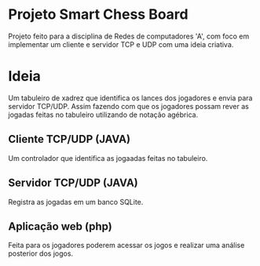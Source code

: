 # Projeto Smart Chess Board

Projeto feito para a disciplina de Redes de computadores 'A', com foco
em implementar um cliente e servidor TCP e UDP com uma ideia criativa.

# Ideia
Um tabuleiro de xadrez que identifica os lances dos jogadores e envia para servidor TCP/UDP. 
Assim fazendo com que os jogadores possam rever as jogadas feitas no tabuleiro utilizando de notação agébrica.

## Cliente TCP/UDP (JAVA)
Um controlador que identifica as jogaadas feitas no tabuleiro.

## Servidor TCP/UDP (JAVA)
Registra as jogadas em um banco SQLite.

## Aplicação web (php)
Feita para os jogadores poderem acessar os jogos e realizar uma análise posterior dos jogos.
